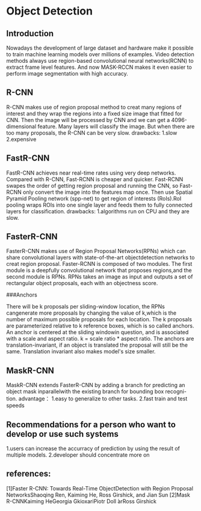 Object Detection
====
Introduction
----
Nowadays the development of large dataset and hardware make it possible to train machine learning models over millions of examples. Video detection methods always use region-based convolutional neural networks(RCNN) to extract frame level features. And now MASK-RCCN makes it even easier to perform image segmentation with high accuracy.

R-CNN
----
R-CNN makes use of region proposal method to creat many regions of interest and they wrap the regions into a fixed size image that fitted for CNN. Then the image will be processed by CNN and we can get a 4096-dimensional feature. Many layers will classify the image. But when there are too many proposals, the R-CNN can be very slow.
drawbacks:
1.slow
2.expensive

FastR-CNN
----
FastR-CNN achieves near real-time rates using very deep networks. Compared with R-CNN, Fast-RCNN is cheaper and quicker. Fast-RCNN swapes the order of getting region proposal and running the CNN, so Fast-RCNN only convert the image into the features map once. Then use Spatial Pyramid Pooling network (spp-net) to get region of interests (RoIs).RoI pooling wraps ROIs into one single layer and feeds them to fully connected layers for classification.
drawbacks:
1.algorithms run on CPU and they are slow.

FasterR-CNN
----
FasterR-CNN makes use of Region Proposal Networks(RPNs) which can share convolutional layers with state-of-the-art objectdetection networks to creat region proposal. Faster-RCNN is composed of two modules. The first module is a deepfully convolutional network that proposes regions,and the second module is RPNs. RPNs takes an image as input and outputs a set of rectangular object proposals, each with  an objectness score.

###Anchors

There will be k proposals per sliding-window location, the RPNs cangenerate more proposals by changing the value of k,which is the number of maximum possible proposals for each location. The k proposals are parameterized relative to k reference boxes, which is so called anchors. An anchor is centered at the sliding windowin question, and is associated with a scale and aspect ratio. k = scale ratio * aspect ratio. The anchors are translation-invariant, if an object is translated the proposal will still be the same. Translation invariant also makes model's size smaller. 

MaskR-CNN
----
MaskR-CNN extends FasterR-CNN by adding a branch for predicting an object mask inparallelwith the existing branch for bounding box recogni-tion. 
advantage：
1.easy to generalize to other tasks.
2.fast train and test speeds

Recommendations for a person who want to develop or use such systems
----
1.users can increase the accurracy of prediction by using the result of multiple models.
2.developer should concentrate more on 


references:
----
[1]Faster R-CNN: Towards Real-Time ObjectDetection with Region Proposal NetworksShaoqing Ren, Kaiming He, Ross Girshick, and Jian Sun
[2]Mask R-CNNKaiming HeGeorgia GkioxariPiotr Doll ́arRoss Girshick
